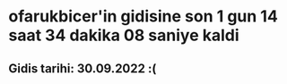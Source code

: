 # ofarukbicer'in gidisine son 1 gun 14 saat 34 dakika 08 saniye kaldi

## Gidis tarihi: 30.09.2022 :(